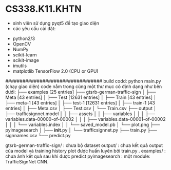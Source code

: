 # CS338.K11.KHTN

- sinh viên sử dụng pyqt5 để tạo giao diện
- các yêu cầu cài đặt: 
+ python2/3
+ OpenCV
+ NumPy
+ scikit-learn
+ scikit-image
+ imutils
+ matplotlib
TensorFlow 2.0 (CPU or GPU)

##################################
build codd: python main.py (chạy giao diện)
code nằm trong cùng một thư mục có định dạng như bên dưới:
├── examples [25 entries]
├── gtsrb-german-traffic-sign
│   ├── Meta [43 entries]
│   ├── Test [12631 entries]
│   ├── Train [43 entries]
│   ├── meta-1 [43 entries]
│   ├── test-1 [12631 entries]
│   ├── train-1 [43 entries]
│   ├── Meta.csv
│   ├── Test.csv
│   └── Train.csv
├── output
│   ├── trafficsignnet.model
│   │   ├── assets
│   │   ├── variables
│   │   │   ├── variables.data-00000-of-00002
│   │   │   ├── variables.data-00001-of-00002
│   │   │   └── variables.index
│   │   └── saved_model.pb
│   └── plot.png
├── pyimagesearch
│   ├── __init__.py
│   └── trafficsignnet.py
├── train.py
├── signnames.csv
└── predict.py
 
gtsrb-german-traffic-sign/ : chưa bộ dataset
output/ : chưa kết quả output của model và training history plot được huấn luyên bởi train.py .
examples/ : chưa ảnh kết quả sau khi được predict 
pyimagesearch : một module: TrafficSignNet CNN.

